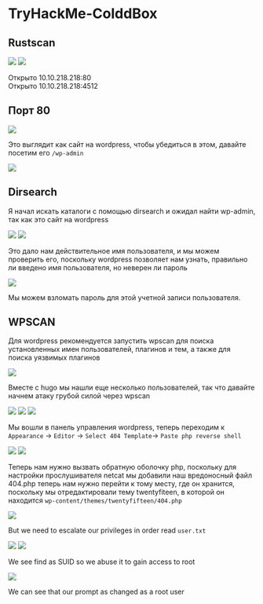 # TryHackMe-ColddBox

## Rustscan

<img src="https://imgur.com/VW0IztZ.png"/>

<img src="https://imgur.com/Yn5ZiC8.png"/>


Открыто 10.10.218.218:80                                                             
Открыто 10.10.218.218:4512 

## Порт 80

<img src="https://imgur.com/vAiwYMa.png"/>

Это выглядит как сайт на wordpress, чтобы убедиться в этом, давайте посетим его `/wp-admin`

<img src="https://imgur.com/3PitIQV.png"/>

## Dirsearch

Я начал искать каталоги с помощью dirsearch и ожидал найти wp-admin, так как это сайт на wordpress

<img src="https://imgur.com/RzKcrg0.png"/>

<img src="https://imgur.com/8QbEzYa.png"/>

Это дало нам действительное имя пользователя, и мы можем проверить его, поскольку wordpress позволяет нам узнать, правильно ли введено имя пользователя, но неверен ли пароль

<img src="https://imgur.com/hNbxZX0.png"/>

Мы можем взломать пароль для этой учетной записи пользователя.

## WPSCAN

Для wordpress рекомендуется запустить wpscan для поиска установленных имен пользователей, плагинов и тем, а также для поиска уязвимых плагинов

<img src="https://imgur.com/4O6rJkA.png"/>

Вместе с hugo мы нашли еще несколько пользователей, так что давайте начнем атаку грубой силой через wpscan

<img src="https://imgur.com/0XPVlo5.png"/>

<img src="https://imgur.com/lcSQipa.png"/>

<img src="https://imgur.com/9iqHQDF.png"/>

Мы вошли в панель управления wordpress, теперь переходим к `Appearance` -> `Editor` -> `Select 404 Template`-> `Paste php reverse shell` 

<img src="https://imgur.com/QDzdwA2.png"/>

<img src="https://imgur.com/oEzHJ5d.png"/>

Теперь нам нужно вызвать обратную оболочку php, поскольку для настройки прослушивателя netcat мы добавили наш вредоносный файл 404.php теперь нам нужно перейти к тому месту, где он хранится, поскольку мы отредактировали тему twentyfiteen, в которой он находится `wp-content/themes/twentyfifteen/404.php`

<img src="https://imgur.com/Rd5CJtv.png"/>

But we need to escalate our privileges in order read `user.txt`	

<img src="https://imgur.com/uQffE6i.png"/>

<img src="https://imgur.com/kQEuDQW.png"/>

We see find as SUID so we abuse it to gain access to root

<img src="https://imgur.com/VVUh9o5.png"/>

We can see that our prompt as changed as a root user

